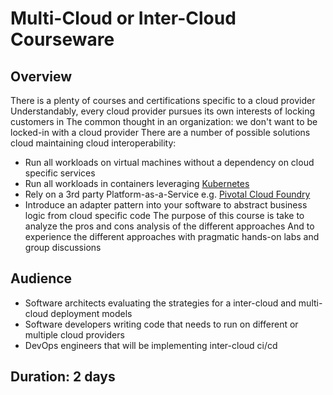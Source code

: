 # Multi-Cloud or Inter-Cloud Courseware

## Overview

There is a plenty of courses and certifications specific to a cloud provider
Understandably, every cloud provider pursues its own interests of locking customers in
The common thought in an organization: we don't want to be locked-in with a cloud provider
There are a number of possible solutions cloud maintaining cloud interoperability:
* Run all workloads on virtual machines without a dependency on cloud specific services
* Run all workloads in containers leveraging [Kubernetes](https://kubernetes.io/)
* Rely on a 3rd party Platform-as-a-Service e.g. [Pivotal Cloud Foundry](https://pivotal.io/platform)
* Introduce an adapter pattern into your software to abstract business logic from cloud specific code
The purpose of this course is take to analyze the pros and cons analysis of the different approaches 
And to experience the different approaches with pragmatic hands-on labs and group discussions

## Audience

* Software architects evaluating the strategies for a inter-cloud and multi-cloud deployment models
* Software developers writing code that needs to run on different or multiple cloud providers
* DevOps engineers that will be implementing inter-cloud ci/cd

## Duration: 2 days